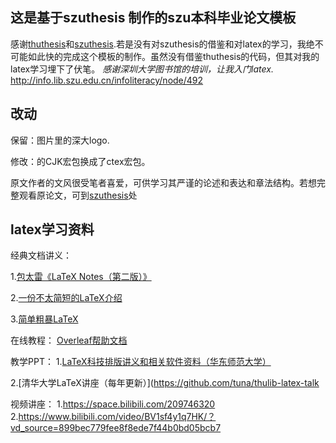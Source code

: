 ## 这是基于szuthesis 制作的szu本科毕业论文模板 ##

感谢[thuthesis](https://github.com/tuna/thuthesis)和[szuthesis](https://github.com/liuchengxu/szuthesis).若是没有对szuthesis的借鉴和对latex的学习，我绝不可能如此快的完成这个模板的制作。虽然没有借鉴thuthesis的代码，但其对我的latex学习埋下了伏笔。
_感谢深圳大学图书馆的培训，让我入门latex._
http://info.lib.szu.edu.cn/infoliteracy/node/492


## 改动 ##
保留：图片里的深大logo.

修改：的CJK宏包换成了ctex宏包。

原文作者的文风很受笔者喜爱，可供学习其严谨的论述和表达和章法结构。若想完整观看原论文，可到[szuthesis](https://github.com/liuchengxu/szuthesis)处

## latex学习资料  ##
经典文档讲义：

1.[包太雷《LaTeX Notes（第二版）》](https://github.com/huangxg/lnotes)

2.[一份不太简短的LaTeX介绍](https://mirrors.nju.edu.cn/CTAN/info/lshort/chinese/lshort-zh-cn.pdf)

3.[简单粗暴LaTeX](https://pics.latexstudio.net/uploads/20210525/a00919a39b58e6f12fc1f1915bf4f207.pdf)

在线教程：
[Overleaf帮助文档](https://cn.overleaf.com/learn)


教学PPT：
1.[LaTeX科技排版讲义和相关软件资料（华东师范大学）](https://math.ecnu.edu.cn/~jypan/Latex/index.html)

2.[清华大学LaTeX讲座（每年更新）](https://github.com/tuna/thulib-latex-talk


视频讲座：
1.https://space.bilibili.com/209746320
2.https://www.bilibili.com/video/BV1sf4y1q7HK/？vd_source=899bec779fee8f8ede7f44b0bd05bcb7
